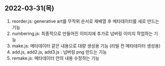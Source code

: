 ## 2022-03-31(목)
1. reorder.js: generative art를 무작위 순서로 재배열 후 메타데이터를 새로 만드는 기능
2. numbering.js: 최종적으로 만들어진 이미지에 추가로 넘버링 이미지 작업하는 기능
3. make.js: 메타데이터 같은 내용으로 대량 생성용 기능 (리빌 전 메타데이터 생성용)
4. add.js, add2.js, add3.js : 넘버링 png 만드는 기능
5. remake.js: 메타데이터 안의 내용 수정하는 기능